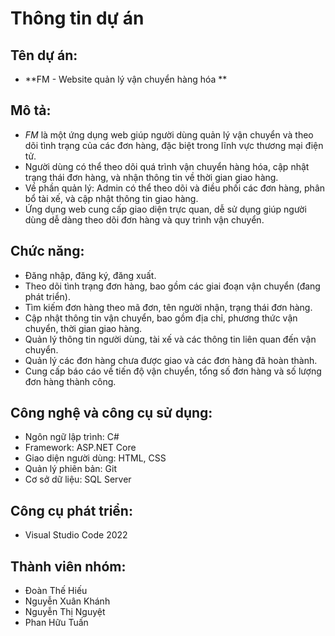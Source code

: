 # Thông tin dự án

## Tên dự án:

- **FM - Website quản lý vận chuyển hàng hóa **

## Mô tả:

- _FM_ là một ứng dụng web giúp người dùng quản lý vận chuyển và theo dõi tình trạng của các đơn hàng, đặc biệt trong lĩnh vực thương mại điện tử.
- Người dùng có thể theo dõi quá trình vận chuyển hàng hóa, cập nhật trạng thái đơn hàng, và nhận thông tin về thời gian giao hàng.
- Về phần quản lý: Admin có thể theo dõi và điều phối các đơn hàng, phân bổ tài xế, và cập nhật thông tin giao hàng.
- Ứng dụng web cung cấp giao diện trực quan, dễ sử dụng giúp người dùng dễ dàng theo dõi đơn hàng và quy trình vận chuyển.

## Chức năng:

- Đăng nhập, đăng ký, đăng xuất.
- Theo dõi tình trạng đơn hàng, bao gồm các giai đoạn vận chuyển (đang phát triển).
- Tìm kiếm đơn hàng theo mã đơn, tên người nhận, trạng thái đơn hàng.
- Cập nhật thông tin vận chuyển, bao gồm địa chỉ, phương thức vận chuyển, thời gian giao hàng.
- Quản lý thông tin người dùng, tài xế và các thông tin liên quan đến vận chuyển.
- Quản lý các đơn hàng chưa được giao và các đơn hàng đã hoàn thành.
- Cung cấp báo cáo về tiến độ vận chuyển, tổng số đơn hàng và số lượng đơn hàng thành công.

## Công nghệ và công cụ sử dụng:

- Ngôn ngữ lập trình: C#
- Framework: ASP.NET Core
- Giao diện người dùng: HTML, CSS
- Quản lý phiên bản: Git
- Cơ sở dữ liệu: SQL Server

## Công cụ phát triển:

- Visual Studio Code 2022

## Thành viên nhóm:

- Đoàn Thế Hiếu
- Nguyễn Xuân Khánh
- Nguyễn Thị Nguyệt
- Phan Hữu Tuấn
